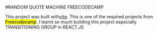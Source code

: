 #RANDOM QUOTE MACHINE FREECODECAMP

This project was built with[vite](https://vitejs.dev/).
 This is one of the required projects from <mark>Freecodecamp</mark>.
  I learnt so much building this project especially TRANSITIONING GROUP in REACT.JS
  